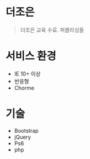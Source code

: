 
# 더조은

> 더조은 교육 수료. 퍼블리싱들

# 서비스 환경

* IE 10+ 이상
* 반응형
* Chorme

# 기술

* Bootstrap
* jQuery
* Ps6
* php
